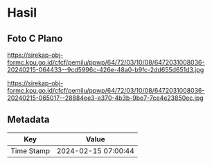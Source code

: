 # Hasil

## Foto C Plano

https://sirekap-obj-formc.kpu.go.id/cfcf/pemilu/ppwp/64/72/03/10/08/6472031008036-20240215-064433--9cd5996c-426e-48a0-b9fc-2dd655d651d3.jpg

https://sirekap-obj-formc.kpu.go.id/cfcf/pemilu/ppwp/64/72/03/10/08/6472031008036-20240215-065017--28884ee3-e370-4b3b-9be7-7ce4e23850ec.jpg


## Metadata

| Key        | Value               |
| ---------- | ------------------- |
| Time Stamp | 2024-02-15 07:00:44 |



